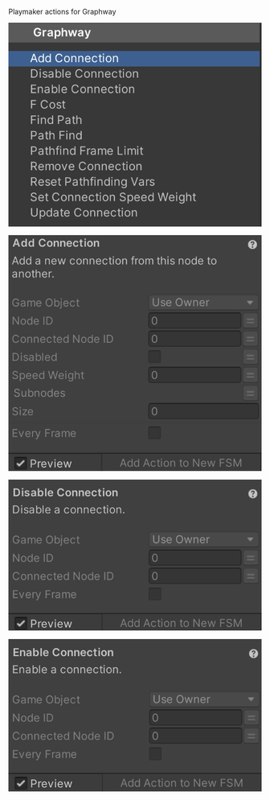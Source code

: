 Playmaker actions for Graphway

![image alt](https://github.com/Darkhitori/Graphway/blob/05e0253fc98ac2d706166bdc985279d8a08604c5/Screenshot%202024-10-04%20144746.png)




![image alt](https://github.com/Darkhitori/Graphway/blob/b31e9130e0bad4cdad5da516a7cc0e4dbd6333cf/Screenshot%202024-10-04%20153115.png)




![image alt](https://github.com/Darkhitori/Graphway/blob/a51481137261a03d0944038d0db8f81eb8dd97f9/Screenshot%202024-10-04%20155309.png)




![image alt](https://github.com/Darkhitori/Graphway/blob/e34e79b7184044a05801aaf5554e153f703a3960/Screenshot%202024-10-04%20155548.png)
